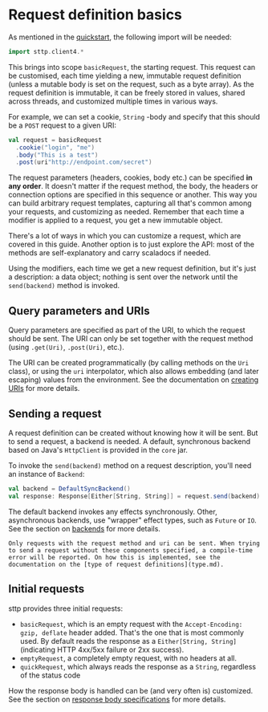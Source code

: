 # Request definition basics

As mentioned in the [quickstart](../quickstart.md), the following import will be needed:

```scala mdoc
import sttp.client4.*
```

This brings into scope `basicRequest`, the starting request. This request can be customised, each time yielding a new, immutable request definition (unless a mutable body is set on the request, such as a byte array). As the request definition is immutable, it can be freely stored in values, shared across threads, and customized multiple times in various ways.

For example, we can set a cookie, `String` -body and specify that this should be a `POST` request to a given URI:

```scala mdoc:silent
val request = basicRequest
  .cookie("login", "me")
  .body("This is a test")
  .post(uri"http://endpoint.com/secret")
```

The request parameters (headers, cookies, body etc.) can be specified **in any order**. It doesn't matter if the request method, the body, the headers or connection options are specified in this sequence or another. This way you can build arbitrary request templates, capturing all that's common among your requests, and customizing as needed. Remember that each time a modifier is applied to a request, you get a new immutable object.

There's a lot of ways in which you can customize a request, which are covered in this guide. Another option is to just explore the API: most of the methods are self-explanatory and carry scaladocs if needed.

Using the modifiers, each time we get a new request definition, but it's just a description: a data object; nothing is sent over the network until the `send(backend)` method is invoked.

## Query parameters and URIs

Query parameters are specified as part of the URI, to which the request should be sent. The URI can only be set together with the request method (using `.get(Uri)`, `.post(Uri)`, etc.).

The URI can be created programmatically (by calling methods on the `Uri` class), or using the `uri` interpolator, which also allows embedding (and later escaping) values from the environment. See the documentation on [creating URIs](../model/uri.md) for more details.

## Sending a request

A request definition can be created without knowing how it will be sent. But to send a request, a backend is needed. A default, synchronous backend based on Java's `HttpClient` is provided in the `core` jar.

To invoke the `send(backend)` method on a request description, you'll need an instance of `Backend`:

```scala mdoc:compile-only
val backend = DefaultSyncBackend()
val response: Response[Either[String, String]] = request.send(backend)
```        

The default backend invokes any effects synchronously. Other, asynchronous backends, use "wrapper" effect types, such as `Future` or `IO`. See the section on [backends](../backends/summary.md) for more details.

```{note}
Only requests with the request method and uri can be sent. When trying to send a request without these components specified, a compile-time error will be reported. On how this is implemented, see the documentation on the [type of request definitions](type.md).
```

## Initial requests

sttp provides three initial requests:

* `basicRequest`, which is an empty request with the `Accept-Encoding: gzip, deflate` header added. That's the one that is most commonly used. By default reads the response as a `Either[String, String]` (indicating HTTP 4xx/5xx failure or 2xx success).
* `emptyRequest`, a completely empty request, with no headers at all.
* `quickRequest`, which always reads the response as a `String`, regardless of the status code

How the response body is handled can be (and very often is) customized. See the section on [response body specifications](../responses/body.md) for more details.
